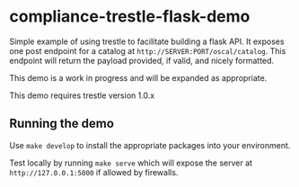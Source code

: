 # compliance-trestle-flask-demo

Simple example of using trestle to facilitate building a flask API. It exposes one post endpoint for a catalog at `http://SERVER:PORT/oscal/catalog`. This endpoint will return the payload provided, if valid, and nicely formatted.

This demo is a work in progress and will be expanded as appropriate.

This demo requires trestle version 1.0.x

## Running the demo

Use `make develop` to install the appropriate packages into your environment.

Test locally by running `make serve` which will expose the server at `http://127.0.0.1:5000` if allowed by firewalls.
